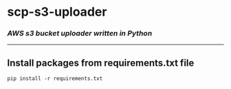 # scp-s3-uploader

### _AWS s3 bucket uploader written in Python_

---

## Install packages from requirements.txt file

```
pip install -r requirements.txt
```
